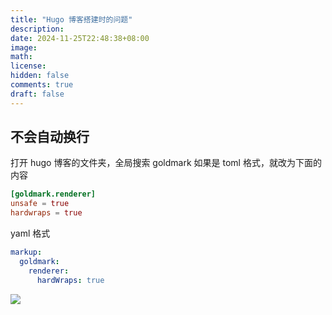 ```yaml
---
title: "Hugo 博客搭建时的问题"
description: 
date: 2024-11-25T22:48:38+08:00
image: 
math: 
license: 
hidden: false
comments: true
draft: false
---
```


## 不会自动换行
打开 hugo 博客的文件夹，全局搜索 goldmark
如果是 toml 格式，就改为下面的内容
```toml
[goldmark.renderer]
unsafe = true
hardwraps = true

```
yaml 格式
```yaml
markup:
  goldmark:
    renderer:
      hardWraps: true
```

![](chrome-extension://mapjgeachilmcbbokkgcbgpbakaaeehi/assets/check.svg)